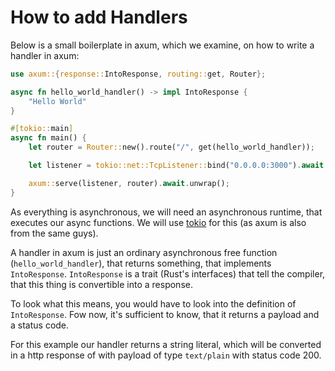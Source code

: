 # How to add Handlers

Below is a small boilerplate in axum, which we examine, on how to write a handler in axum:

```rust
use axum::{response::IntoResponse, routing::get, Router};

async fn hello_world_handler() -> impl IntoResponse {
    "Hello World"
}

#[tokio::main]
async fn main() {
    let router = Router::new().route("/", get(hello_world_handler));

    let listener = tokio::net::TcpListener::bind("0.0.0.0:3000").await.unwrap();

    axum::serve(listener, router).await.unwrap();
}
```

As everything is asynchronous, we will need an asynchronous runtime, that executes our async functions. We will use [tokio](https://tokio.rs/) for this (as axum is also from the same guys).

A handler in axum is just an ordinary asynchronous free function (`hello_world_handler`), that returns something, that implements `IntoResponse`. `IntoResponse` is a trait (Rust's interfaces) that tell the compiler, that this thing is convertible into a response.

To look what this means, you would have to look into the definition of `IntoResponse`. Fow now, it's sufficient to know, that it returns a payload and a status code.

For this example our handler returns a string literal, which will be converted in a http response of with payload of type `text/plain` with status code 200.
